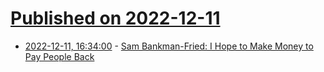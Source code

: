 # [Published on 2022-12-11](index.md)

* [2022-12-11, 16:34:00](https://news.slashdot.org/story/22/12/11/0244220/sam-bankman-fried-i-hope-to-make-money-to-pay-people-back?utm_source=rss1.0mainlinkanon&utm_medium=feed) - [Sam Bankman-Fried: I Hope to Make Money to Pay People Back](https://news.slashdot.org/story/22/12/11/0244220/sam-bankman-fried-i-hope-to-make-money-to-pay-people-back?utm_source=rss1.0mainlinkanon&utm_medium=feed)
